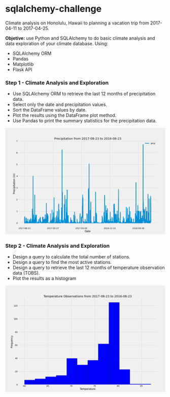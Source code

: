 # sqlalchemy-challenge
Climate analysis on Honolulu, Hawaii to planning a vacation trip from 2017-04-11 to 2017-04-25.

**Objetive:** use Python and SQLAlchemy to do basic climate analysis and data exploration of your climate database. Using:
  - SQLAlchemy ORM
  - Pandas
  - Matplotlib
  - Flask API

### Step 1 - Climate Analysis and Exploration

  - Use SQLAlchemy ORM to retrieve the last 12 months of precipitation data.
  - Select only the date and precipitation values.
  - Sort the DataFrame values by date.
  - Plot the results using the DataFrame plot method.
  - Use Pandas to print the summary statistics for the precipitation data.

![Precipitation](Images/precipitation.png)


### Step 2 - Climate Analysis and Exploration

  - Design a query to calculate the total number of stations.
  - Design a query to find the most active stations.
  - Design a query to retrieve the last 12 months of temperature observation data (TOBS).
  - Plot the results as a histogram

![Histogram](Images/Temp_Histograms.png)
